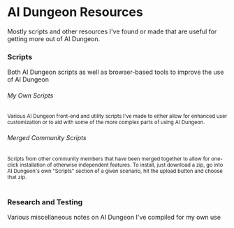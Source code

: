 # AI Dungeon Resources
Mostly scripts and other resources I've found or made that are useful for getting more out of AI Dungeon.
<br />

### Scripts
Both AI Dungeon scripts as well as browser-based tools to improve the use of AI Dungeon
###### My Own Scripts
<sub>Various AI Dungeon front-end and utility scripts I've made to either allow for enhanced user customization or to aid with some of the more complex parts of using AI Dungeon.</sub><br />

###### Merged Community Scripts
<sub>Scripts from other community members that have been merged together to allow for one-click installation of otherwise independent features. To install, just download a zip, go into AI Dungeon's own "Scripts" section of a given scenario, hit the upload button and choose that zip.</sub><br />
<br />

### Research and Testing
Various miscellaneous notes on AI Dungeon I've compiled for my own use
